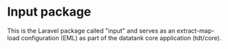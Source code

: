 # Input package

This is the Laravel package called "input" and serves as an extract-map-load configuration (EML) as part of the datatank core application (tdt/core).